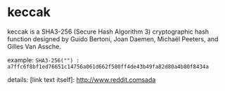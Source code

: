 # keccak 
keccak is a SHA3-256 (Secure Hash Algorithm 3) cryptographic hash function designed by Guido Bertoni, Joan Daemen, Michaël Peeters, and Gilles Van Assche.

example:
<code>SHA3-256("") : 
a7ffc6f8bf1ed76651c14756a061d662f580ff4de43b49fa82d80a4b80f8434a</code>

details:
[link text itself]: http://www.reddit.comsada
